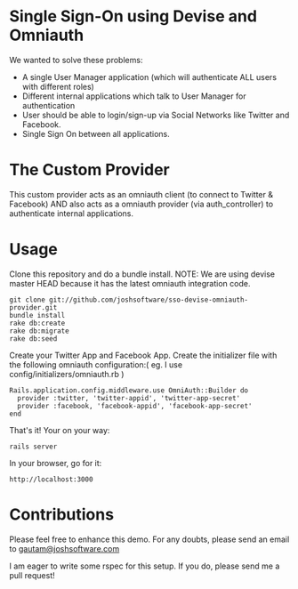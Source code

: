 # Single Sign-On using Devise and Omniauth

We wanted to solve these problems:

* A single User Manager application (which will authenticate ALL users with different roles)
* Different internal applications which talk to User Manager for authentication
* User should be able to login/sign-up via Social Networks like Twitter and Facebook.
* Single Sign On between all applications.

# The Custom Provider

This custom provider acts as an omniauth client (to connect to Twitter & Facebook) AND also
acts as a omniauth provider (via auth_controller) to authenticate internal applications.

# Usage

Clone this repository and do a bundle install. NOTE: We are using devise master HEAD
because it has the latest omniauth integration code.

    git clone git://github.com/joshsoftware/sso-devise-omniauth-provider.git
    bundle install
    rake db:create
    rake db:migrate
    rake db:seed

Create your Twitter App and Facebook App. Create the initializer file with the following omniauth configuration:( eg. I use config/initializers/omniauth.rb )

    Rails.application.config.middleware.use OmniAuth::Builder do
      provider :twitter, 'twitter-appid', 'twitter-app-secret'
      provider :facebook, 'facebook-appid', 'facebook-app-secret'
    end

That's it! Your on your way:

    rails server

In your browser, go for it:

    http://localhost:3000

# Contributions

Please feel free to enhance this demo.
For any doubts, please send an email to gautam@joshsoftware.com

I am eager to write some rspec for this setup. If you do, please send me a pull request!

